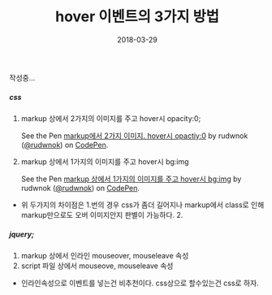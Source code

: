 ﻿---
layout:  post 
title:  "hover 이벤트의 3가지 방법"
date: 2018-03-29
categories: explanation
tags: code
---

작성중...

##### css

1. markup 상에서 2가지의 이미지를 주고 hover시 opacity:0;

	<p data-height="300" data-theme-id="31645" data-slug-hash="MVQJoE" data-default-tab="css,result" data-user="rudwnok" data-embed-version="2" data-pen-title="markup에서 2가지 이미지. hover시 opactiy:0" class="codepen">See the Pen <a href="https://codepen.io/rudwnok/pen/MVQJoE/">markup에서 2가지 이미지. hover시 opactiy:0</a> by rudwnok (<a href="https://codepen.io/rudwnok">@rudwnok</a>) on <a href="https://codepen.io">CodePen</a>.</p>
<script async src="https://static.codepen.io/assets/embed/ei.js"></script>

2. markup 상에서 1가지의 이미지를 주고 hover시 bg:img

	<p data-height="300" data-theme-id="31645" data-slug-hash="YaeNJz" data-default-tab="css,result" data-user="rudwnok" data-embed-version="2" data-pen-title="markup 상에서 1가지의 이미지를 주고 hover시 bg:img" class="codepen">See the Pen <a href="https://codepen.io/rudwnok/pen/YaeNJz/">markup 상에서 1가지의 이미지를 주고 hover시 bg:img</a> by rudwnok (<a href="https://codepen.io/rudwnok">@rudwnok</a>) on <a href="https://codepen.io">CodePen</a>.</p>
<script async src="https://static.codepen.io/assets/embed/ei.js"></script>

- 위 두가지의 차이점은 1.번의 경우 css가 좀더 길어지나 markup에서 class로 인해 markup만으로도 오버 이미지안지 판별이 가능하다. 2. 

##### jquery;

1. markup 상에서 인라인 mouseover, mouseleave 속성
2. script 파일 상에서 mouseove, mouseleave 속성
- 인라인속성으로 이벤트를 넣는건 비추천이다. css상으로 할수있는건 css로 하자.